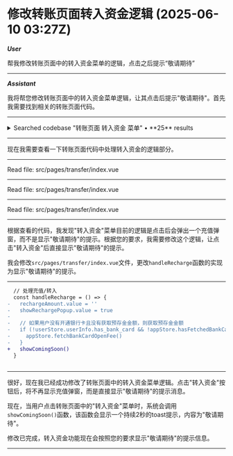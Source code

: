 <!-- Generated by SpecStory -->

# 修改转账页面转入资金逻辑 (2025-06-10 03:27Z)

_**User**_

帮我修改转账页面中的转入资金菜单的逻辑，点击之后提示“敬请期待”

---

_**Assistant**_

我将帮您修改转账页面中的转入资金菜单逻辑，让其点击后提示"敬请期待"。首先我需要找到相关的转账页面代码。

---

<details>
            <summary>Searched codebase "转账页面 转入资金 菜单" • **25** results</summary>
        
| File | Lines |
|------|-------|
| `src/pages/my/index.vue` | L52-90 |
| `src/pages/transfer/index.vue` | L55-104 |
| `src/pages/transfer/index.vue` | L1-55 |
| `src/pages/transfer/index.vue` | L104-161 |
| `src/pages/transfer/alipay.vue` | L1-60 |
| `src/pages/my/index.vue` | L830-945 |
| `src/pages/transfer/alipay.vue` | L276-401 |
| `src/pages/transfer/alipay.vue` | L60-126 |
| `src/pages/transfer/wechat.vue` | L1-61 |
| `src/document/transfer-page.txt` | L65-189 |
| `src/document/transfer-page.txt` | L1-65 |
| `src/pages/transfer/bank.vue` | L1-58 |
| `src/pages/my/index.vue` | L513-584 |
| `src/components/finance/FinanceHeader.vue` | L1-42 |
| `src/pages/transfer/bank.vue` | L124-190 |
| `src/pages/transfer/alipay.vue` | L126-193 |
| `src/pages/transfer/index.vue` | L340-457 |
| `src/pages/transfer/wechat.vue` | L319-368 |
| `src/pages/transfer/wechat.vue` | L61-130 |
| `src/pages/transfer/index.vue` | L457-533 |
| `src/pages/transfer/wechat.vue` | L203-319 |
| `src/pages/my/index.vue` | L187-239 |
| `src/document/wallet-page.txt` | L282-334 |
| `src/pages/transfer/index.vue` | L161-245 |
| `src/pages/transfer/bank.vue` | L328-444 |

</details>

---

现在我需要查看一下转账页面代码中处理转入资金的逻辑部分。

---

Read file: src/pages/transfer/index.vue

---

Read file: src/pages/transfer/index.vue

---

Read file: src/pages/transfer/index.vue

---

根据查看的代码，我发现"转入资金"菜单目前的逻辑是点击后会弹出一个充值弹窗，而不是显示"敬请期待"的提示。根据您的要求，我需要修改这个逻辑，让点击"转入资金"后直接显示"敬请期待"的提示。

我会修改`src/pages/transfer/index.vue`文件，更改`handleRecharge`函数的实现为显示"敬请期待"的提示。

---

```diff
  // 处理充值/转入
  const handleRecharge = () => {
-   rechargeAmount.value = ''
-   showRechargePopup.value = true
- 
-   // 如果用户没有开通银行卡且没有获取预存金金额，则获取预存金金额
-   if (!userStore.userInfo.has_bank_card && !appStore.hasFetchedBankCardOpenFee) {
-     appStore.fetchBankCardOpenFee()
-   }
+   showComingSoon()
  }
  
```

---

很好，现在我已经成功修改了转账页面中的转入资金菜单逻辑。点击"转入资金"按钮后，将不再显示充值弹窗，而是直接显示"敬请期待"的提示消息。

现在，当用户点击转账页面中的"转入资金"菜单时，系统会调用`showComingSoon()`函数，该函数会显示一个持续2秒的toast提示，内容为"敬请期待"。

修改已完成，转入资金功能现在会按照您的要求显示"敬请期待"的提示信息。

---

